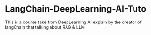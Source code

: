 # LangChain-DeepLearning-AI-Tuto
This is a course take from DeepLearning AI explain by the creator of langChain that talking about RAG &amp; LLM
